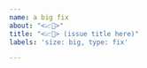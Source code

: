 ```yaml
---
name: a big fix
about: "<📈🔧>"
title: "<📈🔧> (issue title here)"
labels: 'size: big, type: fix'

---
```



